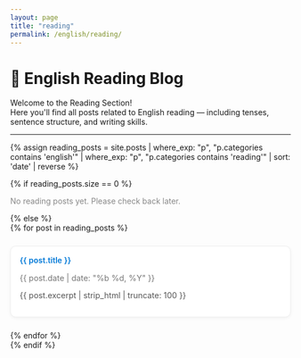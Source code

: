 ```yaml
---
layout: page
title: "reading"
permalink: /english/reading/
---
```


# 📘 English Reading Blog

Welcome to the Reading Section!  
Here you'll find all posts related to English reading — including tenses, sentence structure, and writing skills.

---

{% assign reading_posts = site.posts 
  | where_exp: "p", "p.categories contains 'english'" 
  | where_exp: "p", "p.categories contains 'reading'" 
  | sort: 'date' | reverse %}

{% if reading_posts.size == 0 %}
<p style="color:#888;">No reading posts yet. Please check back later.</p>
{% else %}
<div style="display:grid; grid-template-columns:repeat(auto-fit, minmax(280px,1fr)); gap:1.5rem;">
  {% for post in reading_posts %}
  <div style="border:1px solid #eee; border-radius:10px; padding:1rem; background:#fff; box-shadow:0 2px 6px rgba(0,0,0,0.05);">
    <a href="{{ post.url | relative_url }}" style="text-decoration:none; font-weight:600; color:#0078D7;">
      {{ post.title }}
    </a>
    <p style="font-size:0.9rem; color:#777;">{{ post.date | date: "%b %d, %Y" }}</p>
    <p style="font-size:0.9rem; color:#555;">{{ post.excerpt | strip_html | truncate: 100 }}</p>
  </div>
  {% endfor %}
</div>
{% endif %}
